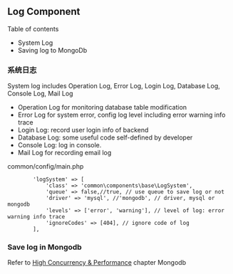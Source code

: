 Log Component
-----------

Table of contents
- System Log
- Saving log to MongoDb

### 系统日志 

System log includes Operation Log, Error Log, Login Log, Database Log, Console Log, Mail Log 

- Operation Log for monitoring database table modification
- Error Log for system error, config log level including error warning info trace
- Login Log: record user login info of backend
- Database Log: some useful code self-defined by developer  
- Console Log: log in console. 
- Mail Log for recording email log


common/config/main.php
```
        'logSystem' => [
            'class' => 'common\components\base\LogSystem',
            'queue' => false,//true, // use queue to save log or not
            'driver' => 'mysql', //'mongodb', // driver, mysql or mongodb
            'levels' => ['error', 'warning'], // level of log: error warning info trace
            'ignoreCodes' => [404], // ignore code of log
        ],
```

### Save log in Mongodb

Refer to [High Concurrency & Performance](appendix-high.md) chapter Mongodb

